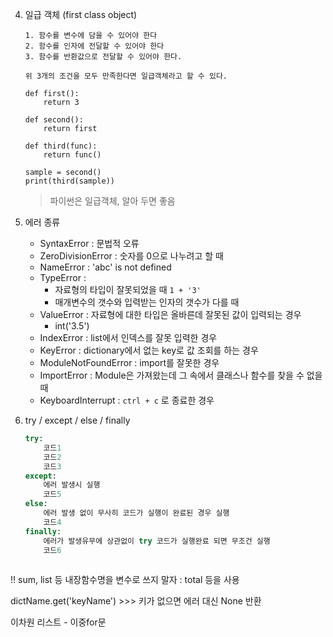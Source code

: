 4. 일급 객체 (first class object)

   ```
   1. 함수를 변수에 담을 수 있어야 한다
   2. 함수를 인자에 전달할 수 있어야 한다
   3. 함수를 반환값으로 전달할 수 있어야 한다.
   
   위 3개의 조건을 모두 만족한다면 일급객체라고 할 수 있다.
   
   def first():		
       return 3
      
   def second():		
       return first
       
   def third(func):
       return func()
       
   sample = second()
   print(third(sample))
   ```

   > 파이썬은 일급객체, 알아 두면 좋음

   

12. 에러 종류

    - SyntaxError : 문법적 오류
    - ZeroDivisionError : 숫자를 0으로 나누려고 할 때
    - NameError : 'abc' is not defined
    - TypeError : 
      - 자료형의 타입이 잘못되었을 때 `1 + '3'`
      - 매개변수의 갯수와 입력받는 인자의 갯수가 다를 때
    - ValueError : 자료형에 대한 타입은 올바른데 잘못된 값이 입력되는 경우
      - int('3.5')
    - IndexError : list에서 인덱스를 잘못 입력한 경우
    - KeyError : dictionary에서 없는 key로 값 조회를 하는 경우
    - ModuleNotFoundError : import를 잘못한 경우
    - ImportError : Module은 가져왔는데 그 속에서 클래스나 함수를 찾을 수 없을 때
    - KeyboardInterrupt : `ctrl + c` 로 종료한 경우

13. try / except / else / finally

    ```python
    try:
        코드1
        코드2
        코드3
    except:
        에러 발생시 실행
        코드5
    else:
        에러 발생 없이 무사히 코드가 실행이 완료된 경우 실행
        코드4
    finally:
        에러가 발생유무에 상관없이 try 코드가 실행완료 되면 무조건 실행
        코드6
     
    ```

    

!! sum, list 등 내장함수명을 변수로 쓰지 말자 : total 등을 사용

dictName.get('keyName') >>> 키가 없으면 에러 대신 None 반환

이차원 리스트 - 이중for문
